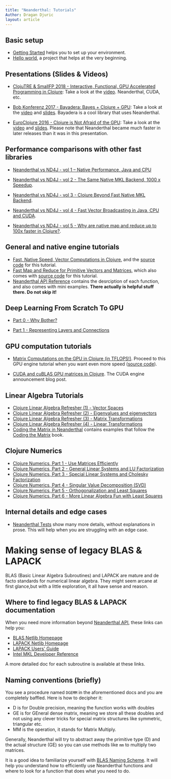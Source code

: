 ```yaml
---
title: "Neanderthal: Tutorials"
Author: Dragan Djuric
layout: article
---
```


## Basic setup

* [Getting Started](/articles/getting_started.html) helps you to set up your environment.
* [Hello world](https://github.com/uncomplicate/neanderthal/tree/master/examples/hello-world), a project that helps at the very beginning.

## Presentations (Slides & Videos)

* [ClojuTRE & SmallFP 2018 - Interactive, Functional, GPU Accelerated Programming in Clojure](https://clojutre.org/2018/#dragandjuric): Take a look at the [video](https://www.youtube.com/watch?v=ZVnbNLks2Ow). Neanderthal, CUDA, etc.

* [Bob Konferenz 2017 - Bayadera: Bayes + Clojure + GPU](https://bobkonf.de/2017/djuric.html): Take a look at the [video](https://www.youtube.com/watch?v=TGxYfi3Vi3s) and [slides](https://dragan.rocks/talks/Bobkonferenz2017/bayadera-bob.html). Bayadera is a cool library that uses Neanderthal.

* [EuroClojure 2016 - Clojure is Not Afraid of the GPU](https://2016.euroclojure.org/speakers#ddjuric): Take a look at the [video](https://www.youtube.com/watch?v=bEOOYbscyTs) and [slides](https://dragan.rocks/talks/EuroClojure2016/clojure-is-not-afraid-of-the-gpu.html). Please note that Neanderthal became much faster in later releases than it was in this presentation.

## Performance comparisons with other fast libraries

* [Neanderthal vs ND4J - vol 1 – Native Performance, Java and CPU](https://dragan.rocks/articles/18/Neanderthal-vs-ND4J-vol1)
* [Neanderthal vs ND4J - vol 2 - The Same Native MKL Backend, 1000 x Speedup](https://dragan.rocks/articles/18/Neanderthal-vs-ND4J-vol2).

* [Neanderthal vs ND4J - vol 3 - Clojure Beyond Fast Native MKL Backend](https://dragan.rocks/articles/18/Neanderthal-vs-ND4J-vol3).

* [Neanderthal vs ND4J - vol 4 - Fast Vector Broadcasting in Java, CPU and CUDA](https://dragan.rocks/articles/18/Neanderthal-vs-ND4J-vol4).

* [Neanderthal vs ND4J - vol 5 - Why are native map and reduce up to 100x faster in Clojure?](https://dragan.rocks/articles/18/Neanderthal-vs-ND4J-vol5).

## General and native engine tutorials

* [Fast, Native Speed, Vector Computations in Clojure](/articles/tutorial_native.html), and the [source code](https://github.com/uncomplicate/neanderthal/blob/master/test/uncomplicate/neanderthal/examples/guides/tutorial_native_test.clj) for this tutorial.
* [Fast Map and Reduce for Primitive Vectors and Matrices](/articles/fast-map-and-reduce-for-primitive-vectors.html), which also comes with [source code](https://github.com/uncomplicate/neanderthal/blob/master/examples/benchmarks/map_reduce.clj) for this tutorial.
* [Neanderthal API Reference](/codox) contains the desrciption of each function, and also comes with mini examples. **There actually is helpful stuff there. Do not skip it!**

## Deep Learning From Scratch To GPU

* [Part 0 - Why Bother?](http://dragan.rocks/articles/19/Deep-Learning-in-Clojure-From-Scratch-to-GPU-0-Why-Bother)

* [Part 1 - Representing Layers and Connections](http://dragan.rocks/articles/19/Deep-Learning-in-Clojure-From-Scratch-to-GPU-1-Representing-Layers-and-Connections)


## GPU computation tutorials

* [Matrix Computations on the GPU in Clojure (in TFLOPS!)](/articles/tutorial_opencl.html). Proceed to this GPU engine tutorial when you want even more speed ([source code](https://github.com/uncomplicate/neanderthal/blob/master/test/uncomplicate/neanderthal/examples/guides/tutorial_opencl_test.clj)).

* [CUDA and cuBLAS GPU matrices in Clojure](https://dragan.rocks/articles/17/CUDA-and-cuBLAS-GPU-matrices-in-Clojure). The CUDA engine announcement blog post.

## Linear Algebra Tutorials

* [Clojure Linear Algebra Refresher (1) - Vector Spaces](https://dragan.rocks/articles/17/Clojure-Linear-Algebra-Refresher-Vector-Spaces)
* [Clojure Linear Algebra Refresher (2) - Eigenvalues and eigenvectors](https://dragan.rocks/articles/17/Clojure-Linear-Algebra-Refresher-Eigenvalues-and-Eigenvectors)
* [Clojure Linear Algebra Refresher (3) - Matrix Transformations](https://dragan.rocks/articles/17/Clojure-Linear-Algebra-Refresher-Matrix-Transformations)
* [Clojure Linear Algebra Refresher (4) - Linear Transformations](https://dragan.rocks/articles/17/Clojure-Linear-Algebra-Refresher-Linear-Transformations)
* [Coding the Matrix in Neanderthal](https://github.com/uncomplicate/neanderthal/tree/master/test/uncomplicate/neanderthal/examples/codingthematrix) contains examples that follow the [Coding the Matrix](https://codingthematrix.com/)
book.

## Clojure Numerics

* [Clojure Numerics, Part 1 - Use Matrices Efficiently](https://dragan.rocks/articles/17/Clojure-Numerics-1-Use-Matrices-Efficiently)
* [Clojure Numerics, Part 2 - General Linear Systems and LU Factorization](https://dragan.rocks/articles/17/Clojure-Numerics-2-General-Linear-Systems-and-LU-Factorization)
* [Clojure Numerics, Part 3 - Special Linear Systems and Cholesky Factorization](https://dragan.rocks/articles/17/Clojure-Numerics-3-Special-Linear-Systems-and-Cholesky-Factorization)
* [Clojure Numerics, Part 4 - Singular Value Decomposition (SVD)](https://dragan.rocks/articles/17/Clojure-Numerics-4-Singular-Value-Decomposition-SVD)
* [Clojure Numerics, Part 5 - Orthogonalization and Least Squares](https://dragan.rocks/articles/17/Clojure-Numerics-5-Orthogonalization-and-Least-Squares)
* [Clojure Numerics, Part 6 - More Linear Algebra Fun with Least Squares](https://dragan.rocks/articles/17/Clojure-Numerics-6-More-Linear-Algebra-Fun-with-Least-Squares)

## Internal details and edge cases

* [Neanderthal Tests](https://github.com/uncomplicate/neanderthal/tree/master/test/uncomplicate/neanderthal) show many more details, without explanations in prose. This will help when you are struggling with an edge case.

# Making sense of legacy BLAS & LAPACK

BLAS (Basic Linear Algebra Subroutines) and LAPACK are mature and de facto standards
for numerical linear algebra. They might seem arcane at first glance,but with a
little exploration, it all have sense and reason.

## Where to find legacy BLAS & LAPACK documentation

When you need more information beyond [Neanderthal API](/codox), these links can help you:

* [BLAS Netlib Homepage](https://netlib.org/blas/)
* [LAPACK Netlib Homepage](https://netlib.org/lapack/)
* [LAPACK Users' Guide](https://www.netlib.org/lapack/lug/)
* [Intel MKL Developer Reference](https://software.intel.com/en-us/mkl-reference-manual-for-c)

A more detailed doc for each subroutine is available at these links.

## Naming conventions (briefly)

You see a procedure named `DGEMM` in the aforementioned docs and you are completely baffled. Here is how to decipher it:

* D is for Double precision, meaning the function works with doubles
* GE is for GEneral dense matrix, meaning we store all these doubles and not using any clever tricks for special matrix structures like symmetric, triangular etc.
* MM is the operation, it stands for Matrix Multiply.

Generally, Neanderthal will try to abstract away the primitive type (D) and the actual structure (GE) so you can
use methods like `mm` to multiply two matrices.

It is a good idea to familiarize yourself with [BLAS Naming Scheme](https://software.intel.com/en-us/node/520726). It will help you understand how to efficiently use Neanderthal functions and where to look for a function that does what you need to do.
